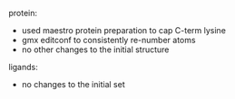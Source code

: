
protein:
 - used maestro protein preparation to cap C-term lysine
 - gmx editconf to consistently re-number atoms
 - no other changes to the initial structure

ligands:
 - no changes to the initial set

